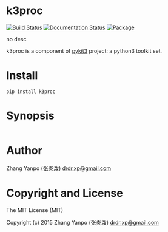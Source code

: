 # k3proc

[![Build Status](https://travis-ci.com/pykit3/k3proc.svg?branch=master)](https://travis-ci.com/pykit3/k3proc)
[![Documentation Status](https://readthedocs.org/projects/k3proc/badge/?version=stable)](https://k3proc.readthedocs.io/en/stable/?badge=stable)
[![Package](https://img.shields.io/pypi/pyversions/k3proc)](https://pypi.org/project/k3proc)

no desc

k3proc is a component of [pykit3] project: a python3 toolkit set.


# Install

```
pip install k3proc
```

# Synopsis

```python

```

#   Author

Zhang Yanpo (张炎泼) <drdr.xp@gmail.com>

#   Copyright and License

The MIT License (MIT)

Copyright (c) 2015 Zhang Yanpo (张炎泼) <drdr.xp@gmail.com>


[pykit3]: https://github.com/pykit3